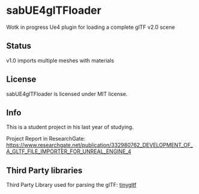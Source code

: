 # sabUE4glTFloader

Wotk in progress Ue4 plugin for loading a complete glTF v2.0 scene

## Status

v1.0 imports multiple meshes with materials

## License

sabUE4glTFloader is licensed under MIT license.

## Info

This is a student project in his last year of studying.

Project Report in ResearchGate: https://www.researchgate.net/publication/332980762_DEVELOPMENT_OF_A_GLTF_FILE_IMPORTER_FOR_UNREAL_ENGINE_4

## Third Party libraries

Third Party Library used for parsing the glTF: [tinygltf](https://github.com/syoyo/tinygltf)


